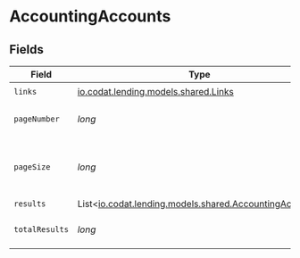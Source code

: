 # AccountingAccounts


## Fields

| Field                                                                                              | Type                                                                                               | Required                                                                                           | Description                                                                                        |
| -------------------------------------------------------------------------------------------------- | -------------------------------------------------------------------------------------------------- | -------------------------------------------------------------------------------------------------- | -------------------------------------------------------------------------------------------------- |
| `links`                                                                                            | [io.codat.lending.models.shared.Links](../../models/shared/Links.md)                               | :heavy_check_mark:                                                                                 | N/A                                                                                                |
| `pageNumber`                                                                                       | *long*                                                                                             | :heavy_check_mark:                                                                                 | Current page number.                                                                               |
| `pageSize`                                                                                         | *long*                                                                                             | :heavy_check_mark:                                                                                 | Number of items to return in results array.                                                        |
| `results`                                                                                          | List<[io.codat.lending.models.shared.AccountingAccount](../../models/shared/AccountingAccount.md)> | :heavy_minus_sign:                                                                                 | N/A                                                                                                |
| `totalResults`                                                                                     | *long*                                                                                             | :heavy_check_mark:                                                                                 | Total number of items.                                                                             |
